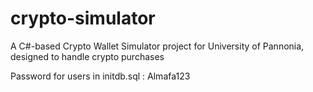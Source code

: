 # crypto-simulator
 A C#-based Crypto Wallet Simulator project for University of Pannonia, designed to handle crypto purchases

Password for users in initdb.sql : Almafa123
